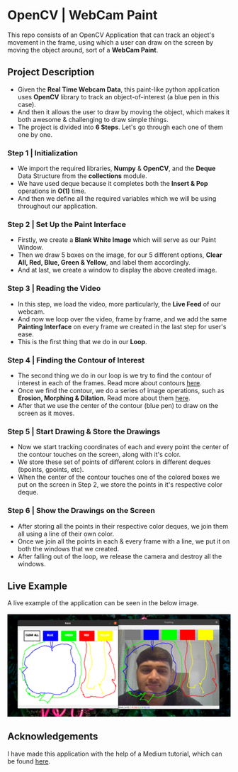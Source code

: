 # OpenCV | WebCam Paint
This repo consists of an OpenCV Application that can track an object's movement in the frame, using which a user can draw on the screen by moving the object around, sort of a **WebCam Paint**.

## Project Description
- Given the **Real Time Webcam Data**, this paint-like python application uses **OpenCV** library to track an object-of-interest (a blue pen in this case).
- And then it allows the user to draw by moving the object, which makes it both awesome & challenging to draw simple things.
- The project is divided into **6 Steps**. Let's go through each one of them one by one.

### Step 1 | Initialization
- We import the required libraries, **Numpy** & **OpenCV**, and the **Deque** Data Structure from the **collections** module.
- We have used deque because it completes both the **Insert & Pop** operations in **O(1)** time.
- And then we define all the required variables which we will be using throughout our application.

### Step 2 | Set Up the Paint Interface
- Firstly, we create a **Blank White Image** which will serve as our Paint Window.
- Then we draw 5 boxes on the image, for our 5 different options, **Clear All, Red, Blue, Green & Yellow**, and label them accordingly.
- And at last, we create a window to display the above created image.

### Step 3 | Reading the Video
- In this step, we load the video, more particularly, the **Live Feed** of our webcam.
- And now we loop over the video, frame by frame, and we add the same **Painting Interface** on every frame we created in the last step for user's ease.
- This is the first thing that we do in our **Loop**.

### Step 4 | Finding the Contour of Interest
- The second thing we do in our loop is we try to find the contour of interest in each of the frames. Read more about contours [here](https://opencv-python-tutroals.readthedocs.io/en/latest/py_tutorials/py_imgproc/py_contours/py_contour_features/py_contour_features.html).
- Once we find the contour, we do a series of image operations, such as **Erosion, Morphing & Dilation**. Read more about them [here](https://docs.opencv.org/3.0-beta/doc/py_tutorials/py_imgproc/py_morphological_ops/py_morphological_ops.html).
- After that we use the center of the contour (blue pen) to draw on the screen as it moves.

### Step 5 | Start Drawing & Store the Drawings
- Now we start tracking coordinates of each and every point the center of the contour touches on the screen, along with it's color.
- We store these set of points of different colors in different deques (bpoints, gpoints, etc).
- When the center of the contour touches one of the colored boxes we put on the screen in Step 2, we store the points in it's respective color deque.

### Step 6 | Show the Drawings on the Screen
- After storing all the points in their respective color deques, we join them all using a line of their own color.
- Once we join all the points in each & every frame with a line, we put it on both the windows that we created.
- After falling out of the loop, we release the camera and destroy all the windows.


## Live Example
A live example of the application can be seen in the below image.
<br>
<br>
<img src="./Image.png" />

## Acknowledgements
I have made this application with the help of a Medium tutorial, which can be found [here](https://towardsdatascience.com/tutorial-webcam-paint-opencv-dbe356ab5d6c).



